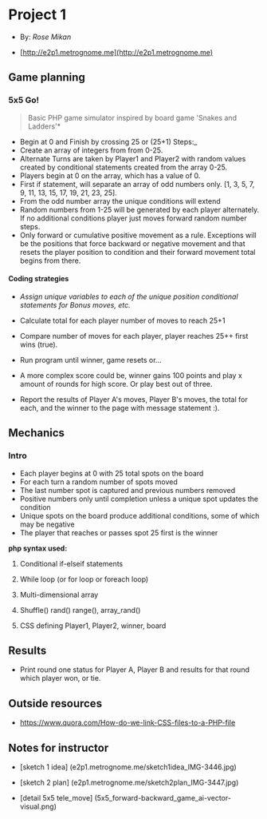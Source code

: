 #  Project 1

+ By: *Rose Mikan*

+  [http://e2p1.metrognome.me](http://e2p1.metrognome.me)

  
##  Game planning
  ###  5x5 Go!
> Basic PHP game simulator inspired by board game 'Snakes and Ladders'*

+ Begin at 0 and Finish by crossing 25 or (25+1) Steps:_
+ Create an array of integers from from 0-25.
+ Alternate Turns are taken by Player1 and Player2 with random values created by conditional statements created from the array 0-25.
+ Players begin at 0 on the array, which has a value of 0.
+ First if statement, will separate an array of odd numbers only. [1, 3, 5, 7, 9, 11, 13, 15, 17, 19, 21, 23, 25].
+ From the odd number array the unique conditions will extend
+ Random numbers from 1-25 will be generated by each player alternately. If no additional conditions player just moves forward random number steps.
+ Only forward or cumulative positive movement as a rule. Exceptions will be the positions that force backward or negative movement and that resets the player position to condition and their forward movement total begins from there.

#### Coding strategies
+ *Assign unique variables to each of the unique position conditional statements for Bonus moves, etc.*

+ Calculate total for each player number of moves to reach 25+1

+ Compare number of moves for each player, player reaches 25++ first wins (true).

+ Run program until winner, game resets or...

+ A more complex score could be, winner gains 100 points and play x amount of rounds for high score. Or play best out of three.

+  Report the results of Player A's moves, Player B's moves, the total for each, and the winner to the page with message statement :).

  

##  Mechanics

### Intro
+ Each player begins at 0 with 25 total spots on the board
+ For each turn a random number of spots moved
+ The last number spot is captured and previous numbers removed
+ Positive numbers only until completion unless a unique spot updates the condition
+ Unique spots on the board produce additional conditions, some of which may be negative
+ The player that reaches or passes spot 25 first is the winner

 **php syntax used:**

1. Conditional if-elseif statements

2. While loop (or for loop or foreach loop)

3. Multi-dimensional array

4. Shuffle() rand() range(), array_rand()

5. CSS defining Player1, Player2, winner, board

  

##  Results

+ Print round one status for Player A, Player B and results for that round which player won, or tie.


##  Outside resources

+ https://www.quora.com/How-do-we-link-CSS-files-to-a-PHP-file

  

##  Notes for instructor

+ [sketch 1 idea] (e2p1.metrognome.me/sketch1idea_IMG-3446.jpg)

+ [sketch 2 plan] (e2p1.metrognome.me/sketch2plan_IMG-3447.jpg)

+ [detail 5x5 tele_move] (5x5_forward-backward_game_ai-vector-visual.png)